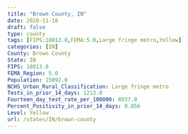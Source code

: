 ```yaml
---
title: "Brown County, IN"
date: 2020-11-10
draft: false
type: county
tags: [FIPS:18013.0,FEMA:5.0,Large fringe metro,Yellow]
categories: [IN]
County: Brown County
State: IN
FIPS: 18013.0
FEMA_Region: 5.0
Population: 15092.0
NCHS_Urban_Rural_Classification: Large fringe metro
Tests_in_prior_14_days: 1213.0
Fourteen_day_test_rate_per_100000: 8037.0
Percent_Positivity_in_prior_14_days: 0.056
Level: Yellow
url: /states/IN/brown-county
---
```



